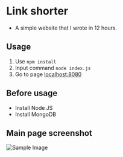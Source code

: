 ﻿# Link shorter

 - A simple website that I wrote in 12 hours.
## Usage
1. Use `npm install`
2. Input command `node index.js`
3. Go to page [localhost:8080](localhost:8080)

## Before usage 

 - Install Node JS
 - Install MongoDB
 
## Main page screenshot
![Sample Image](https://i.imgur.com/zWfdnK5.png)
